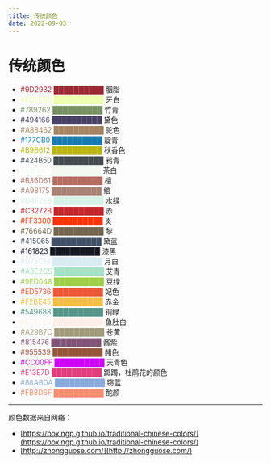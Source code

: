 ```yaml
---
title: 传统颜色
date: 2022-09-03
---
```


# 传统颜色

- <span style="color:#9D2932">#9D2932 ██████████</span> 胭脂
- <span style="color:#EDFEB0">#EDFEB0 ██████████</span> 牙白
- <span style="color:#789262">#789262 ██████████</span> 竹青
- <span style="color:#494166">#494166 ██████████</span> 黛色
- <span style="color:#A88462">#A88462 ██████████</span> 驼色
- <span style="color:#177CB0">#177CB0 ██████████</span> 靛青
- <span style="color:#B9B612">#B9B612 ██████████</span> 秋香色
- <span style="color:#424B50">#424B50 ██████████</span> 鸦青
- <span style="color:#F3F8F1">#F3F8F1 ██████████</span> 茶白
- <span style="color:#B36D61">#B36D61 ██████████</span> 檀
- <span style="color:#A98175">#A98175 ██████████</span> 绾
- <span style="color:#D4F2E8">#D4F2E8 ██████████</span> 水绿
- <span style="color:#C3272B">#C3272B ██████████</span> 赤
- <span style="color:#FF3300">#FF3300 ██████████</span> 炎
- <span style="color:#76664D">#76664D ██████████</span> 黎
- <span style="color:#415065">#415065 ██████████</span> 黛蓝
- <span style="color:#161823">#161823 ██████████</span> 漆黑
- <span style="color:#D7ECF1">#D7ECF1 ██████████</span> 月白
- <span style="color:#A3E2C5">#A3E2C5 ██████████</span> 艾青
- <span style="color:#9ED048">#9ED048 ██████████</span> 豆绿
- <span style="color:#ED5736">#ED5736 ██████████</span> 妃色
- <span style="color:#F2BE45">#F2BE45 ██████████</span> 赤金
- <span style="color:#549688">#549688 ██████████</span> 铜绿
- <span style="color:#FCEFE8">#FCEFE8 ██████████</span> 鱼肚白
- <span style="color:#A29B7C">#A29B7C ██████████</span> 苍黄
- <span style="color:#815476">#815476 ██████████</span> 酱紫
- <span style="color:#955539">#955539 ██████████</span> 赭色
- <span style="color:#CC00FF">#CC00FF ██████████</span> 天青色
- <span style="color:#E13E7D">#E13E7D ██████████</span> 踯躅，杜鹃花的颜色
- <span style="color:#88ABDA">#88ABDA ██████████</span> 窃蓝
- <span style="color:#FB8D6F">#FB8D6F ██████████</span> 酡颜

---

颜色数据来自网络：

- [https://boxingp.github.io/traditional-chinese-colors/](https://boxingp.github.io/traditional-chinese-colors/)
- [http://zhongguose.com/](http://zhongguose.com/)
